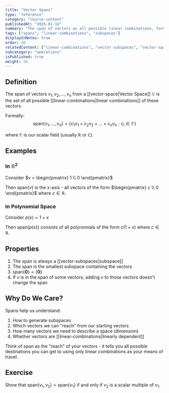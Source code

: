 ```yaml
---
title: "Vector Spans"
type: "reference"
category: "course-content"
publishedAt: "2025-01-16"
summary: "The span of vectors as all possible linear combinations, forming a fundamental subspace."
tags: ["spans", "linear-combinations", "subspaces"]
displayInNotes: true
order: 26
relatedContent: ["linear-combinations", "vector-subspaces", "vector-space"]
subcategory: "operations"
isPublished: true
weight: 26
---
```


## Definition
The span of vectors $v_1, v_2, \dots, v_n$ from a [[vector-space|Vector Space]] $\mathbb{V}$ is the set of all possible [[linear-combinations|linear combinations]] of these vectors.

Formally:
$$
\text{span}\{v_1,\dots,v_n\} = \{c_1v_1 + c_2v_2 + \dots + c_nv_n : c_i \in \mathbb{F}\}
$$

where $\mathbb{F}$ is our scalar field (usually $\mathbb{R}$ or $\mathbb{C}$).

## Examples
### In $\mathbb{R}^2$
Consider $v = \begin{pmatrix} 1 \\ 0 \end{pmatrix}$

Then $\text{span}\{v\}$ is the x-axis - all vectors of the form $\begin{pmatrix} c \\ 0 \end{pmatrix}$ where $c \in \mathbb{R}$.


### In Polynomial Space
Consider $p(x) = 1 + x$

Then $\text{span}\{p(x)\}$ consists of all polynomials of the form $c(1 + x)$ where $c \in \mathbb{R}$.

## Properties
1. The span is always a [[vector-subspaces|subspace]]
2. The span is the smallest subspace containing the vectors
3. $\text{span}\{\mathbf{0}\} = \{\mathbf{0}\}$
4. If $v$ is in the span of some vectors, adding $v$ to those vectors doesn't change the span

## Why Do We Care?
Spans help us understand:
1. How to generate subspaces
2. Which vectors we can "reach" from our starting vectors
3. How many vectors we need to describe a space (dimension)
4. Whether vectors are [[linear-combinations|linearly dependent]]

Think of span as the "reach" of your vectors - it tells you all possible destinations you can get to using only linear combinations as your means of travel.

## Exercise
Show that $\text{span}\{v_1,v_2\} = \text{span}\{v_1\}$ if and only if $v_2$ is a scalar multiple of $v_1$.

